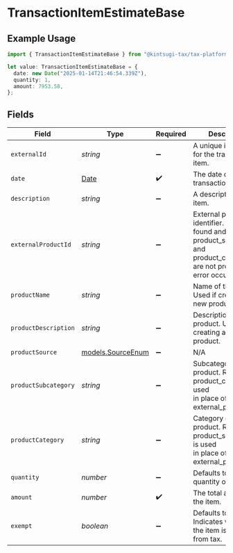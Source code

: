 # TransactionItemEstimateBase

## Example Usage

```typescript
import { TransactionItemEstimateBase } from "@kintsugi-tax/tax-platform-sdk/models";

let value: TransactionItemEstimateBase = {
  date: new Date("2025-01-14T21:46:54.339Z"),
  quantity: 1,
  amount: 7953.58,
};
```

## Fields

| Field                                                                                                                             | Type                                                                                                                              | Required                                                                                                                          | Description                                                                                                                       |
| --------------------------------------------------------------------------------------------------------------------------------- | --------------------------------------------------------------------------------------------------------------------------------- | --------------------------------------------------------------------------------------------------------------------------------- | --------------------------------------------------------------------------------------------------------------------------------- |
| `externalId`                                                                                                                      | *string*                                                                                                                          | :heavy_minus_sign:                                                                                                                | A unique identifier for the transaction item.                                                                                     |
| `date`                                                                                                                            | [Date](https://developer.mozilla.org/en-US/docs/Web/JavaScript/Reference/Global_Objects/Date)                                     | :heavy_check_mark:                                                                                                                | The date of the transaction item.                                                                                                 |
| `description`                                                                                                                     | *string*                                                                                                                          | :heavy_minus_sign:                                                                                                                | A description of the item.                                                                                                        |
| `externalProductId`                                                                                                               | *string*                                                                                                                          | :heavy_minus_sign:                                                                                                                | External product identifier. If not found and product_subcategory<br/>        and product_category are not provided, an error occurs. |
| `productName`                                                                                                                     | *string*                                                                                                                          | :heavy_minus_sign:                                                                                                                | Name of the product. Used if creating a new product.                                                                              |
| `productDescription`                                                                                                              | *string*                                                                                                                          | :heavy_minus_sign:                                                                                                                | Description of the product. Used if creating a new product.                                                                       |
| `productSource`                                                                                                                   | [models.SourceEnum](../models/sourceenum.md)                                                                                      | :heavy_minus_sign:                                                                                                                | N/A                                                                                                                               |
| `productSubcategory`                                                                                                              | *string*                                                                                                                          | :heavy_minus_sign:                                                                                                                | Subcategory of the product. Required if product_category is used<br/>        in place of external_product_id.                     |
| `productCategory`                                                                                                                 | *string*                                                                                                                          | :heavy_minus_sign:                                                                                                                | Category of the product. Required if product_subcategory is used<br/>        in place of external_product_id.                     |
| `quantity`                                                                                                                        | *number*                                                                                                                          | :heavy_minus_sign:                                                                                                                | Defaults to 1.0. The quantity of the item.                                                                                        |
| `amount`                                                                                                                          | *number*                                                                                                                          | :heavy_check_mark:                                                                                                                | The total amount of the item.                                                                                                     |
| `exempt`                                                                                                                          | *boolean*                                                                                                                         | :heavy_minus_sign:                                                                                                                | Defaults to false. Indicates whether the item is exempt from tax.                                                                 |